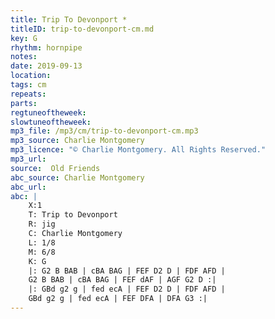 ```yaml
---
title: Trip To Devonport *
titleID: trip-to-devonport-cm.md
key: G
rhythm: hornpipe
notes:
date: 2019-09-13
location:
tags: cm
repeats:
parts:
regtuneoftheweek:
slowtuneoftheweek:
mp3_file: /mp3/cm/trip-to-devonport-cm.mp3
mp3_source: Charlie Montgomery
mp3_licence: "© Charlie Montgomery. All Rights Reserved."
mp3_url:
source:  Old Friends
abc_source: Charlie Montgomery
abc_url:
abc: |
    X:1
    T: Trip to Devonport
    R: jig
    C: Charlie Montgomery
    L: 1/8
    M: 6/8
    K: G
    |: G2 B BAB | cBA BAG | FEF D2 D | FDF AFD |
    G2 B BAB | cBA BAG | FEF dAF | AGF G2 D :|
    |: GBd g2 g | fed ecA | FEF D2 D | FDF AFD |
    GBd g2 g | fed ecA | FEF DFA | DFA G3 :| 
---
```


